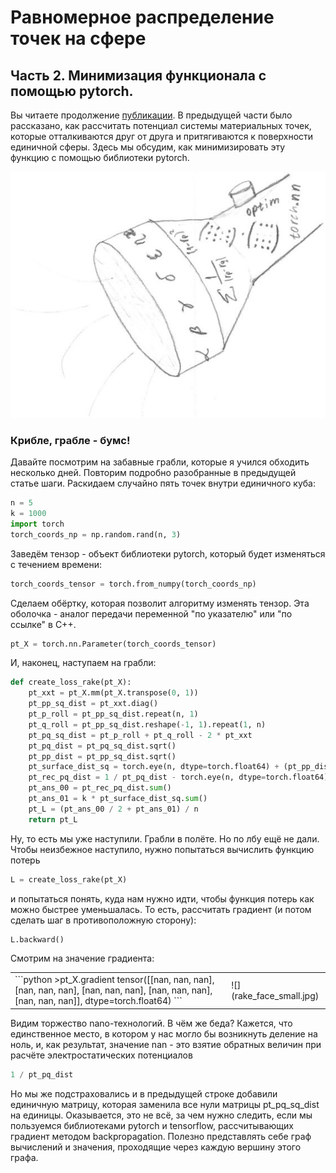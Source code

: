# Равномерное распределение точек на сфере #

## Часть 2. Минимизация функционала с помощью pytorch. ##

Вы читаете продолжение [публикации](). В предыдущей части было рассказано, как рассчитать потенциал системы материальных точек, которые отталкиваются друг от друга и притягиваются к поверхности единичной сферы. Здесь мы обсудим, как минимизировать эту функцию с помощью библиотеки pytorch.

![](light_torch.jpg?)

### Крибле, грабле - бумс!

Давайте посмотрим на забавные грабли, которые я учился обходить несколько дней. Повторим подробно разобранные в предыдущей статье шаги. Раскидаем случайно пять точек внутри единичного куба:

```python
n = 5
k = 1000
import torch
torch_coords_np = np.random.rand(n, 3)
```
Заведём тензор - объект библиотеки pytorch, который будет изменяться с течением времени:

```python
torch_coords_tensor = torch.from_numpy(torch_coords_np)
```

Сделаем обёртку, которая позволит алгоритму изменять тензор. Эта оболочка - аналог передачи переменной "по указателю" или "по ссылке" в C++.

```python
pt_X = torch.nn.Parameter(torch_coords_tensor)
```

И, наконец, наступаем на грабли:
```python
def create_loss_rake(pt_X):
    pt_xxt = pt_X.mm(pt_X.transpose(0, 1))
    pt_pp_sq_dist = pt_xxt.diag()
    pt_p_roll = pt_pp_sq_dist.repeat(n, 1)
    pt_q_roll = pt_pp_sq_dist.reshape(-1, 1).repeat(1, n)
    pt_pq_sq_dist = pt_p_roll + pt_q_roll - 2 * pt_xxt 
    pt_pq_dist = pt_pq_sq_dist.sqrt()
    pt_pp_dist = pt_pp_sq_dist.sqrt()
    pt_surface_dist_sq = torch.eye(n, dtype=torch.float64) + (pt_pp_dist - torch.ones(n, dtype=torch.float64)) ** 2
    pt_rec_pq_dist = 1 / pt_pq_dist - torch.eye(n, dtype=torch.float64)
    pt_ans_00 = pt_rec_pq_dist.sum()
    pt_ans_01 = k * pt_surface_dist_sq.sum()
    pt_L = (pt_ans_00 / 2 + pt_ans_01) / n
    return pt_L
```

Ну, то есть мы уже наступили. Грабли в полёте. Но по лбу ещё не дали. Чтобы неизбежное наступило, нужно попытаться вычислить  функцию потерь
```python
L = create_loss_rake(pt_X)
```

и попытаться понять, куда нам нужно идти, чтобы функция потерь как можно быстрее уменьшалась. То есть, рассчитать градиент (и потом сделать шаг в противоположную сторону):
```python
L.backward()
```
Смотрим на значение градиента:
<table><tr><td>
```python
>pt_X.gradient
tensor([[nan, nan, nan],
        [nan, nan, nan],
        [nan, nan, nan],
        [nan, nan, nan],
        [nan, nan, nan]], dtype=torch.float64)
```
</td>
<td>![](rake_face_small.jpg)</td>
</table>

Видим торжество nano-технологий. В чём же беда? Кажется, что единственное место, в котором у нас могло бы возникнуть деление на ноль, и, как результат, значение nan - это взятие обратных величин при расчёте электростатических потенциалов
```python
1 / pt_pq_dist
```
Но мы же подстраховались и в предыдущей строке добавили единичную матрицу, которая заменила все нули матрицы pt_pq_sq_dist на единицы. Оказывается, это не всё, за чем нужно следить, если мы пользуемся библиотеками pytorch и tensorflow, рассчитывающих градиент методом backpropagation. Полезно представлять себе граф вычислений и значения, проходящие через каждую вершину этого графа.

